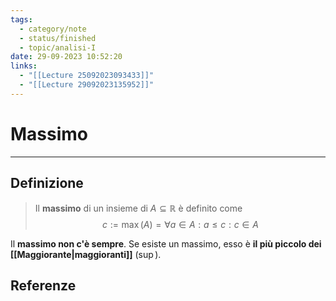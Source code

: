 ```yaml
---
tags:
  - category/note
  - status/finished
  - topic/analisi-I
date: 29-09-2023 10:52:20
links:
  - "[[Lecture 25092023093433]]"
  - "[[Lecture 29092023135952]]"
---
```

# Massimo
---
## Definizione
> Il **massimo** di un insieme di $A \subseteq \mathbb{R}$ è definito come
> $$c := \max(A) = \forall a \in A: a \leq c : c \in A$$

Il **massimo non c'è sempre**. Se esiste un massimo, esso è **il più piccolo dei [[Maggiorante|maggioranti]]** ($\sup$).

## Referenze